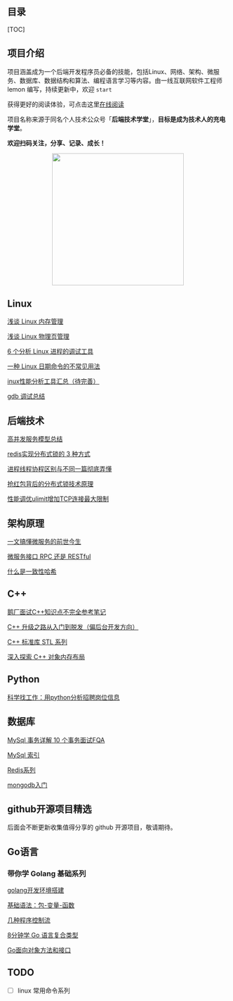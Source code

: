 ## 目录

[TOC]



## 项目介绍

项目涵盖成为一个后端开发程序员必备的技能，包括Linux、网络、架构、微服务、数据库、数据结构和算法、编程语言学习等内容。由一线互联网软件工程师 lemon 编写，持续更新中，欢迎 `start `

获得更好的阅读体验，可点击这里[在线阅读](https://lemonchann.github.io/TechClass/)

项目名称来源于同名个人技术公众号「**后端技术学堂**」，**目标是成为技术人的充电学堂**。

**欢迎扫码关注，分享、记录、成长！**

<p align="center">
<img src="https://upload-images.jianshu.io/upload_images/7842464-15f939ec039690f6.png?imageMogr2/auto-orient/strip%7CimageView2/2/w/1240" width="300" height="300"/>
</p>

## Linux

[浅谈 Linux 内存管理](linux/linux内存管理/浅谈linux内存管理.md)

[浅谈 Linux 物理页管理](linux/linux物理页管理/linux物理页管理算法.md)

[6 个分析 Linux 进程的调试工具](linux/进程分析6种方法/linux_tools_cmd.md)

[一种 Linux 日期命令的不常见用法](linux/2020-2-12-linux_date.md)

[inux性能分析工具汇总（待完善）](linux/linux工具系列/linux性能分析工具.md)

[gdb 调试总结](linux/gdb系列/readme.md)



## 后端技术

[高并发服务模型总结](backend/高并发服务模型总结/高并发服务模型对比分析.md)

[redis实现分布式锁的 3 种方式](backend/高并发服务模型总结/2020-1-28-redis_distributed_locks.md.md)

[进程线程协程区别与不同一篇彻底弄懂](backend/进程线程协程/看完这篇，彻底区分进程线程协程.md)

[抢红包背后的分布式锁技术原理](backend/2020-1-29-red_packet_thinking_lock.md)

[性能调优ulimit增加TCP连接最大限制](backend/2018-11-1-Performance_ulimit_TCP_link.md)



## 架构原理

[一文搞懂微服务的前世今生](architecture/微服务介绍/面试都在问的微服务，一文带你彻底搞懂.md)

[微服务接口 RPC 还是 RESTful](architecture/REST和RPC/RPC_vs_REST.md)

[什么是一致性哈希](architecture/一致性哈希/什么是一致性哈希.md)



## C++

[鹅厂面试C++知识点不完全参考笔记](cpp/2019-12-27-cpp_reference.md)

[C++ 升级之路从入门到脱发（偏后台开发方向）](cpp/2020-1-4-learn_cpp.md)

[C++ 标准库 STL 系列](cpp/stl系列/readme.md)

[深入探索 C++ 对象内存布局](cpp/内存布局系列/readme.md)



## Python

[科学找工作：用python分析招聘岗位信息](python/2020-3-3-job_analyzes.md)



## 数据库

[MySql 事务详解 10 个事务面试FQA](database/mysql/mysql事务详解/面试官：你说对MySQL事务很熟？那我问你10个问题.md)

[MySql 索引](database/mysql/mysql系列_索引.md)

[Redis系列](database/redis/readme.md)

[mongodb入门](database/mongodb/readme.md)



## github开源项目精选

后面会不断更新收集值得分享的 github 开源项目，敬请期待。



## Go语言

### 带你学 Golang 基础系列

[golang开发环境搭建](go/tour_go/01环境配置/golang环境搭建.md)

[基础语法：包-变量-函数](go/tour_go/02基础语法/包-变量-函数.md)

[几种程序控制流](go/tour_go/03控制流/ctrlflow.md)

[8分钟学 Go 语言复合类型](go/tour_go/04复合类型/8分钟学复合类型.md)

[Go面向对象方法和接口](go/tour_go/05方法和接口/method_and_if.md)



## TODO

- [ ] linux 常用命令系列





























